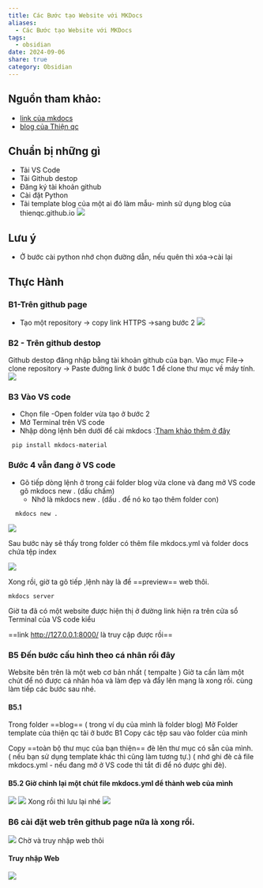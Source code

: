 ```yaml
---
title: Các Bước tạo Website với MKDocs
aliases:
  - Các Bước tạo Website với MKDocs
tags:
  - obsidian
date: 2024-09-06
share: true
category: Obsidian
---
```

## Nguồn tham khảo:
- [link của mkdocs](https://squidfunk.github.io/mkdocs-material/getting-started/)
- [blog của Thiện qc](https://thienqc.github.io/blog/tags/)
## Chuẩn bị những gì

- Tải VS Code
- Tải Github destop
-  Đăng ký tài khoản github
- Cài đặt Python
- Tải template blog của một ai đó làm mẫu- mình sử dụng blog của thienqc.github.io
![](https://i.imgur.com/HHVnbz8.png)

## Lưu ý
-  Ở bước cài python nhớ chọn đường dẫn, nếu quên thì xóa->cài lại 
## Thực Hành

### B1-Trên github page
- Tạo một repository -> copy link HTTPS ->sang bước 2
![](https://i.imgur.com/9uaeMmK.png)

### B2 - Trên github destop 

Github destop đăng nhập bằng tài khoản github của bạn.
Vào mục File-> clone repository -> Paste đường link ở bước 1 để clone thư mục về máy tính. 
![](https://i.imgur.com/tGhBdw0.png)

### B3  Vào VS code
 - Chọn file -Open folder vừa tạo ở bước 2
 - Mở Terminal trên VS code
 -  Nhập dòng lệnh bên dưới để cài mkdocs :[Tham khảo thêm ở đây](https://squidfunk.github.io/mkdocs-material/getting-started/)
 
```
 pip install mkdocs-material
```
### Bước 4 vẫn đang ở VS code

- Gõ tiếp dòng lệnh ở trong cái folder blog  vừa clone và đang mở VS code gõ mkdocs new . (dấu chấm) 
  - Nhớ là mkdocs new . (dấu . để nó ko tạo thêm folder con)
  
```
  mkdocs new . 
```
![](https://i.imgur.com/fX0eRRn.png)

Sau bước này sẽ thấy trong folder có thêm file mkdocs.yml và folder docs chứa tệp index

![](https://i.imgur.com/EYg61hK.png)

Xong rồi, giờ ta gõ tiếp ,lệnh này là để ==preview== web thôi. 


```
mkdocs server
```

Giờ ta đã có một website được hiện thị ở đường link hiện ra trên cửa sổ Terminal của VS code kiểu 

 ==link http://127.0.0.1:8000/ là truy cập được rồi==

### B5 Đến bước cấu hình theo cá nhân rồi đây

Website bên trên là một web cơ bản nhất ( tempalte ) Giờ ta cần làm một chút để nó được cá nhân hóa và làm đẹp và đẩy lên mạng là xong rồi. cùng làm tiếp các bước sau nhé.

#### B5.1 
 Trong folder ==blog==  ( trong ví dụ của mình là folder blog)
Mở Folder template của thiện qc tải ở bước B1 Copy các tệp sau vào folder của mình

Copy ==toàn bộ thư mục của bạn thiện== đè lên thư mục có sẵn  của mình.
 ( nếu bạn sử dụng template khác thì cũng làm tương tự.)
( nhớ ghi đè cả file mkdocs.yml - nếu đang mở ở VS code thì tắt đi để nó được ghi đè).
#### B5.2 Giờ chỉnh lại một chút file mkdocs.yml để thành web của mình

![](https://i.imgur.com/MDp8rEm.png)
![](https://i.imgur.com/qlNAB2Q.png)
Xong rồi thì lưu lại nhé
![](https://i.imgur.com/Y5icZXE.png)
### B6 cài đặt web trên github page nữa là xong rồi.

![](https://i.imgur.com/LmEl2s8.png)
Chờ và truy nhập web thôi

#### Truy nhập Web
![](https://i.imgur.com/9ODJJ5S.png)
